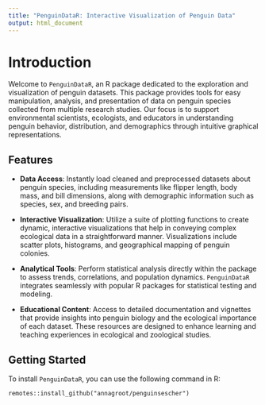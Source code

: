 ```yaml
---
title: "PenguinDataR: Interactive Visualization of Penguin Data"
output: html_document
---
```


# Introduction

Welcome to `PenguinDataR`, an R package dedicated to the exploration and visualization of penguin datasets. This package provides tools for easy manipulation, analysis, and presentation of data on penguin species collected from multiple research studies. Our focus is to support environmental scientists, ecologists, and educators in understanding penguin behavior, distribution, and demographics through intuitive graphical representations.

## Features

-   **Data Access**: Instantly load cleaned and preprocessed datasets about penguin species, including measurements like flipper length, body mass, and bill dimensions, along with demographic information such as species, sex, and breeding pairs.

-   **Interactive Visualization**: Utilize a suite of plotting functions to create dynamic, interactive visualizations that help in conveying complex ecological data in a straightforward manner. Visualizations include scatter plots, histograms, and geographical mapping of penguin colonies.

-   **Analytical Tools**: Perform statistical analysis directly within the package to assess trends, correlations, and population dynamics. `PenguinDataR` integrates seamlessly with popular R packages for statistical testing and modeling.

-   **Educational Content**: Access to detailed documentation and vignettes that provide insights into penguin biology and the ecological importance of each dataset. These resources are designed to enhance learning and teaching experiences in ecological and zoological studies.

## Getting Started

To install `PenguinDataR`, you can use the following command in R:


``` 
remotes::install_github("annagroot/penguinsescher")
```
